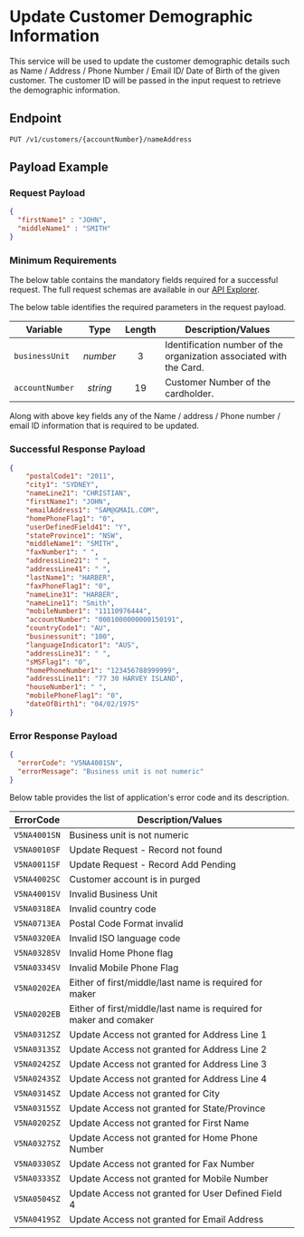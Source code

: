 # Update Customer Demographic Information

This service will be used to update the customer demographic details such as Name / Address / Phone Number / Email ID/ Date of Birth of the given customer.  The customer ID will be passed in the input request to retrieve the demographic information. 

## Endpoint

`PUT /v1/customers/{accountNumber}/nameAddress`

## Payload Example

### Request Payload

```json
{  
  "firstName1" : "JOHN",
  "middleName1" : "SMITH"  
}
```

### Minimum Requirements

The below table contains the mandatory fields required for a successful request. The full request schemas are available in our [API Explorer](../api/?type=put&path=/v1/customers/{accountNumber}/nameAddress).

The below table identifies the required parameters in the request payload.

| Variable | Type | Length | Description/Values |
| -------- | :--: | :------------: | ------------------ |
| `businessUnit` | *number* | 3 | Identification number of the organization associated with the Card. |
| `accountNumber` | *string* | 19 | Customer Number of the cardholder. |

Along with above key fields any of the Name / address / Phone number / email ID information that is required to be updated.

### Successful Response Payload

```json
{
    "postalCode1": "2011",
    "city1": "SYDNEY",
    "nameLine21": "CHRISTIAN",
    "firstName1": "JOHN",
    "emailAddress1": "SAM@GMAIL.COM",
    "homePhoneFlag1": "0",
    "userDefinedField41": "Y",
    "stateProvince1": "NSW",
    "middleName1": "SMITH",
    "faxNumber1": " ",
    "addressLine21": " ",
    "addressLine41": " ",
    "lastName1": "HARBER",
    "faxPhoneFlag1": "0",
    "nameLine31": "HARBER",
    "nameLine11": "Smith",
    "mobileNumber1": "11110976444",
    "accountNumber": "0001000000000150191",
    "countryCode1": "AU",
    "businessunit": "100",
    "languageIndicator1": "AUS",
    "addressLine31": " ",
    "sMSFlag1": "0",
    "homePhoneNumber1": "123456788999999",
    "addressLine11": "77 30 HARVEY ISLAND",
    "houseNumber1": " ",
    "mobilePhoneFlag1": "0",
    "dateOfBirth1": "04/02/1975"
} 
```

### Error Response Payload

```json
{
  "errorCode": "V5NA4001SN",
  "errorMessage": "Business unit is not numeric"  
}
```

Below table provides the list of application's error code and its description.

| ErrorCode |  Description/Values |
| --------  | ------------------ |
|`V5NA4001SN` |Business unit is not numeric|
|`V5NA0010SF` |Update Request - Record not found|
|`V5NA0011SF` |Update Request - Record Add Pending|
|`V5NA4002SC` |Customer account is in purged|
|`V5NA4001SV` |Invalid Business Unit|  
|`V5NA0318EA` |Invalid  country  code|
|`V5NA0713EA` |Postal Code Format invalid|
|`V5NA0320EA` |Invalid  ISO language code|
|`V5NA0328SV` |Invalid Home Phone flag|
|`V5NA0334SV` |Invalid  Mobile Phone Flag|
|`V5NA0202EA` |Either of first/middle/last name is required for maker|
|`V5NA0202EB` |Either of first/middle/last name is required for maker and comaker|
|`V5NA0312SZ` |Update Access not granted for Address Line 1|
|`V5NA0313SZ` |Update Access not granted for Address Line 2|
|`V5NA0242SZ` |Update Access not granted for Address Line 3|
|`V5NA0243SZ` |Update Access not granted for Address Line 4|
|`V5NA0314SZ` |Update Access not granted for City|
|`V5NA0315SZ` |Update Access not granted for State/Province|
|`V5NA0202SZ` |Update Access not granted for First Name|
|`V5NA0327SZ` |Update Access not granted for Home Phone Number|
|`V5NA0330SZ` |Update Access not granted for Fax Number|
|`V5NA0333SZ` |Update Access not granted for Mobile Number|
|`V5NA0504SZ` |Update Access not granted for User Defined Field 4|
|`V5NA0419SZ` |Update Access not granted for Email Address|
